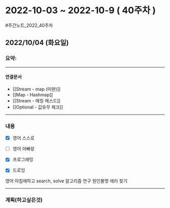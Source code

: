 # 2022-10-03 ~ 2022-10-9 ( 40주차 )
#주간노트_2022_40주차

## 2022/10/04 (화요일)
### 요약:

----
#### 연결문서

- [[Stream - map (미완)]]
- [[Map - Hashmap]]
- [[Stream - 매칭 메스드]]
- [[Optional - 값유무 체크]]

----
### 내용
- [x] 영어 스스로
- [ ] 영어 아빠랑
- [x] 프로그래밍 
- [x] 드로잉  


영어 아침에하고
search, solve 알고리즘 연구
원인불명 에러 찾기



----
### 계획(하고싶은것)